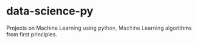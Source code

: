 # data-science-py
Projects on Machine Learning using python, Machine Learning algorithms from first principles.
